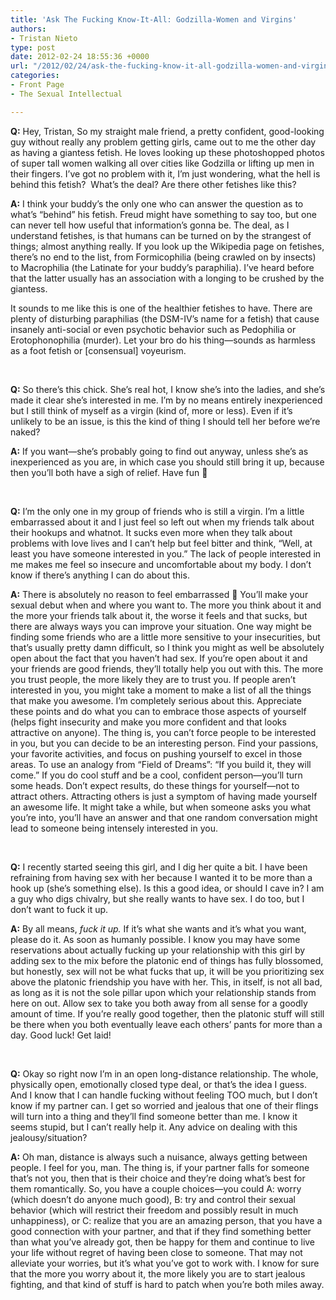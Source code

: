 ```yaml
---
title: 'Ask The Fucking Know-It-All: Godzilla-Women and Virgins'
authors:
- Tristan Nieto
type: post
date: 2012-02-24 18:55:36 +0000
url: "/2012/02/24/ask-the-fucking-know-it-all-godzilla-women-and-virgins/"
categories:
- Front Page
- The Sexual Intellectual

---
```

**Q:** Hey, Tristan, So my straight male friend, a pretty confident, good-looking guy without really any problem getting girls, came out to me the other day as having a giantess fetish. He loves looking up these photoshopped photos of super tall women walking all over cities like Godzilla or lifting up men in their fingers. I&#8217;ve got no problem with it, I&#8217;m just wondering, what the hell is behind this fetish?  What&#8217;s the deal? Are there other fetishes like this?

**A:** I think your buddy’s the only one who can answer the question as to what’s “behind” his fetish. Freud might have something to say too, but one can never tell how useful that information’s gonna be. The deal, as I understand fetishes, is that humans can be turned on by the strangest of things; almost anything really. If you look up the Wikipedia page on fetishes, there’s no end to the list, from Formicophilia (being crawled on by insects) to Macrophilia (the Latinate for your buddy’s paraphilia). I’ve heard before that the latter usually has an association with a longing to be crushed by the giantess.
  
It sounds to me like this is one of the healthier fetishes to have. There are plenty of disturbing paraphilias (the DSM-IV’s name for a fetish) that cause insanely anti-social or even psychotic behavior such as Pedophilia or Erotophonophilia (murder). Let your bro do his thing—sounds as harmless as a foot fetish or [consensual] voyeurism.

&nbsp;

**Q:** So there&#8217;s this chick. She&#8217;s real hot, I know she&#8217;s into the ladies, and she&#8217;s made it clear she&#8217;s interested in me. I&#8217;m by no means entirely inexperienced but I still think of myself as a virgin (kind of, more or less). Even if it&#8217;s unlikely to be an issue, is this the kind of thing I should tell her before we&#8217;re naked?
  
**A:** If you want—she’s probably going to find out anyway, unless she’s as inexperienced as you are, in which case you should still bring it up, because then you’ll both have a sigh of relief. Have fun 🙂

&nbsp;

**Q:** I&#8217;m the only one in my group of friends who is still a virgin. I&#8217;m a little embarrassed about it and I just feel so left out when my friends talk about their hookups and whatnot. It sucks even more when they talk about problems with love lives and I can&#8217;t help but feel bitter and think, &#8220;Well, at least you have someone interested in you.&#8221; The lack of people interested in me makes me feel so insecure and uncomfortable about my body. I don&#8217;t know if there&#8217;s anything I can do about this.

**A:** There is absolutely no reason to feel embarrassed 🙂 You’ll make your sexual debut when and where you want to. The more you think about it and the more your friends talk about it, the worse it feels and that sucks, but there are always ways you can improve your situation. One way might be finding some friends who are a little more sensitive to your insecurities, but that’s usually pretty damn difficult, so I think you might as well be absolutely open about the fact that you haven’t had sex. If you’re open about it and your friends are good friends, they’ll totally help you out with this. The more you trust people, the more likely they are to trust you. If people aren’t interested in you, you might take a moment to make a list of all the things that make you awesome. I’m completely serious about this. Appreciate these points and do what you can to embrace those aspects of yourself (helps fight insecurity and make you more confident and that looks attractive on anyone). The thing is, you can’t force people to be interested in you, but you can decide to be an interesting person. Find your passions, your favorite activities, and focus on pushing yourself to excel in those areas. To use an analogy from “Field of Dreams”: “If you build it, they will come.” If you do cool stuff and be a cool, confident person—you’ll turn some heads. Don’t expect results, do these things for yourself—not to attract others. Attracting others is just a symptom of having made yourself an awesome life. It might take a while, but when someone asks you what you’re into, you’ll have an answer and that one random conversation might lead to someone being intensely interested in you.

&nbsp;

**Q:** I recently started seeing this girl, and I dig her quite a bit. I have been refraining from having sex with her because I wanted it to be more than a hook up (she&#8217;s something else). Is this a good idea, or should I cave in? I am a guy who digs chivalry, but she really wants to have sex. I do too, but I don&#8217;t want to fuck it up.

**A:** By all means, _fuck it up._ If it’s what she wants and it’s what you want, please do it. As soon as humanly possible. I know you may have some reservations about actually fucking up your relationship with this girl by adding sex to the mix before the platonic end of things has fully blossomed, but honestly, sex will not be what fucks that up, it will be you prioritizing sex above the platonic friendship you have with her. This, in itself, is not all bad, as long as it is not the sole pillar upon which your relationship stands from here on out. Allow sex to take you both away from all sense for a goodly amount of time. If you’re really good together, then the platonic stuff will still be there when you both eventually leave each others’ pants for more than a day. Good luck! Get laid!

&nbsp;

**Q:** Okay so right now I&#8217;m in an open long-distance relationship. The whole, physically open, emotionally closed type deal, or that&#8217;s the idea I guess. And I know that I can handle fucking without feeling TOO much, but I don&#8217;t know if my partner can. I get so worried and jealous that one of their flings will turn into a thing and they&#8217;ll find someone better than me. I know it seems stupid, but I can&#8217;t really help it. Any advice on dealing with this jealousy/situation?

**A:** Oh man, distance is always such a nuisance, always getting between people. I feel for you, man. The thing is, if your partner falls for someone that’s not you, then that is their choice and they’re doing what’s best for them romantically. So, you have a couple choices—you could A: worry (which doesn’t do anyone much good), B: try and control their sexual behavior (which will restrict their freedom and possibly result in much unhappiness), or C: realize that you are an amazing person, that you have a good connection with your partner, and that if they find something better than what you’ve already got, then be happy for them and continue to live your life without regret of having been close to someone. That may not alleviate your worries, but it’s what you’ve got to work with. I know for sure that the more you worry about it, the more likely you are to start jealous fighting, and that kind of stuff is hard to patch when you’re both miles away.